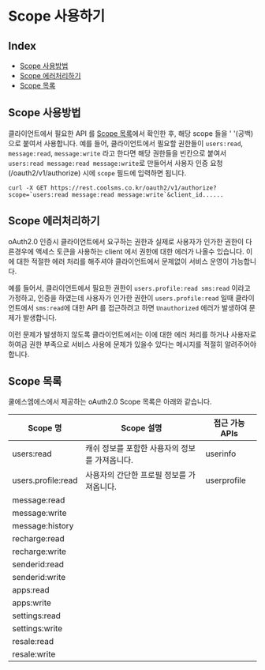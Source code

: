 # Scope 사용하기

## Index

* [Scope 사용방법](./#scope-사용방법)
* [Scope 에러처리하기](./#scope-에러처리하기)
* [Scope 목록](./#scope-목록)

## Scope 사용방법

클라이언트에서 필요한 API 를 [Scope 목록](./#scope-목록)에서 확인한 후, 해당 scope 들을 ' '\(공백\) 으로 붙여서 사용합니다. 예를 들어, 클라이언트에서 필요할 권한들이 `users:read`, `message:read`, `message:write` 라고 한다면 해당 권한들을 빈칸으로 붙여서 `users:read message:read message:write`로 만들어서 사용자 인증 요청\(/oauth2/v1/authorize\) 시에 `scope` 필드에 입력하면 됩니다.

```text
curl -X GET https://rest.coolsms.co.kr/oauth2/v1/authorize?scope=`users:read message:read message:write`&client_id......
```

## Scope 에러처리하기

oAuth2.0 인증시 클라이언트에서 요구하는 권한과 실제로 사용자가 인가한 권한이 다른경우에 액세스 토큰을 사용하는 client 에서 권한에 대한 에러가 나올수 있습니다. 이에 대한 적절한 에러 처리를 해주셔야 클라이언트에서 문제없이 서비스 운영이 가능합니다.

예를 들어서, 클라이언트에서 필요한 권한이 `users.profile:read sms:read` 이라고 가정하고, 인증을 하였는데 사용자가 인가한 권한이 `users.profile:read` 일때 클라이언트에서 `sms:read`에 대한 API 를 접근하려고 하면 `Unauthorized` 에러가 발생하여 문제가 발생합니다.

이런 문제가 발생하지 않도록 클라이언트에서는 이에 대한 에러 처리를 하거나 사용자로 하여금 권한 부족으로 서비스 사용에 문제가 있을수 있다는 메시지를 적절히 알려주어야 합니다.

## Scope 목록

쿨에스엠에스에서 제공하는 oAuth2.0 Scope 목록은 아래와 같습니다.

| Scope 명 | Scope 설명 | 접근 가능 APIs |
| --- | --- | --- |
| users:read | 캐쉬 정보를 포함한 사용자의 정보를 가져옵니다. | userinfo |
| users.profile:read | 사용자의 간단한 프로필 정보를 가져옵니다. | userprofile |
| message:read |  |  |
| message:write |  |  |
| message:history |  |  |
| recharge:read |  |  |
| recharge:write |  |  |
| senderid:read |  |  |
| senderid:write |  |  |
| apps:read |  |  |
| apps:write |  |  |
| settings:read |  |  |
| settings:write |  |  |
| resale:read |  |  |
| resale:write |  |  |

